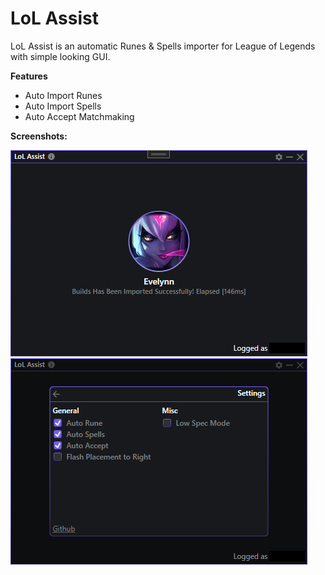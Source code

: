 # LoL Assist
LoL Assist is an automatic Runes & Spells importer for League of Legends with simple looking GUI.

**Features**
- Auto Import Runes
- Auto Import Spells
- Auto Accept Matchmaking

**Screenshots:**

<img src="Images/LoLAssist01.png">

<img src="Images/LoLAssist02.png">
